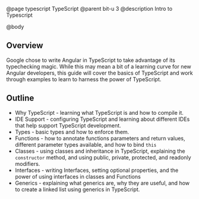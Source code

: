 @page typescript TypeScript
@parent bit-u 3
@description Intro to Typescript


@body

## Overview

Google chose to write Angular in TypeScript to take advantage of its typechecking magic. While this may mean a bit of a learning curve for new Angular developers, this guide will cover the basics of TypeScript and work through examples to learn to harness the power of TypeScript.

## Outline
- Why TypeScript - learning what TypeScript is and how to compile it.
- IDE Support - configuring TypeScript and learning about different IDEs that help support TypeScript development.
- Types - basic types and how to enforce them.
- Functions - how to annotate functions parameters and return values, different parameter types available, and how to bind ``this``
- Classes - using classes and inheritance in TypeScript, explaining the ``constructor`` method, and using public, private, protected, and readonly modifiers.
- Interfaces - writing Interfaces, setting optional properties, and the power of using interfaces in classes and Functions
- Generics - explaining what generics are, why they are useful, and how to create a linked list using generics in TypeScript.
